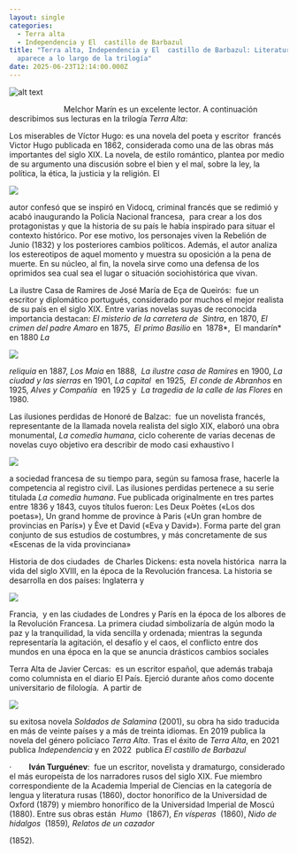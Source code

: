 ```yaml
---
layout: single
categories:
  - Terra alta
  - Independencia y El  castillo de Barbazul
title: "Terra alta, Independencia y El  castillo de Barbazul: Literatura que
  aparece a lo largo de la trilogía"
date: 2025-06-23T12:14:00.000Z
---
```

![alt text](/assets/img/banner.jpg)

                         Melchor Marín es un excelente lector. A continuación describimos sus lecturas en la trilogía *Terra Alta*:


Los miserables de Víctor
Hugo: es
una novela del poeta y escritor  francés Victor Hugo publicada en 1862,
considerada como una de las obras más importantes del siglo XIX. La novela, de
estilo romántico, plantea por medio de su argumento una discusión sobre el bien
y el mal, sobre la ley, la política, la ética, la justicia y la religión. El


![](/assets/img/7.png)

autor confesó que se inspiró en Vidocq, criminal francés que se redimió y acabó
inaugurando la Policía Nacional francesa,  para crear a los dos protagonistas y que la
historia de su país le había inspirado para situar el contexto histórico. Por
ese motivo, los personajes viven la Rebelión de Junio (1832) y los posteriores
cambios políticos. Además, el autor analiza los estereotipos de aquel momento y
muestra su oposición a la pena de muerte. En su núcleo, al fin, la novela sirve
como una defensa de los oprimidos sea cual sea el lugar o situación
sociohistórica que vivan.



La ilustre Casa de Ramires
de José María de Eça de Queirós:  fue un escritor
y diplomático portugués, considerado por muchos el mejor realista de su país en
el siglo XIX. Entre varias novelas suyas de reconocida importancia destacan: *El misterio de la carretera de  Sintra*, en 1870, *El crimen del padre Amaro* en 1875,  *El primo
Basilio* en  1878*,  El mandarín*  en 1880 *La*

![](/assets/img/8.png)


*reliquia* en 1887, *Los Maia* en 1888,  *La
ilustre casa de Ramires* en 1900, *La
ciudad y las sierras* en 1901, *La
capital*  en 1925,  *El
conde de Abranhos* en 1925, *Alves y
Compañía*  en 1925 y  *La
tragedia de la calle de las Flores* en 1980.




Las ilusiones perdidas de
Honoré de Balzac:  fue un novelista francés, representante de la
llamada novela realista del siglo XIX, elaboró una obra monumental, *La comedia humana*, ciclo coherente de
varias decenas de novelas cuyo objetivo era describir de modo casi exhaustivo
l

![](/assets/img/9.png)

a sociedad francesa de su tiempo para, según su famosa frase, hacerle la
competencia al registro civil. Las ilusiones perdidas pertenece a su serie titulada *La
comedia humana*. Fue publicada originalmente en tres partes entre 1836 y
1843, cuyos títulos fueron: Les Deux Poètes («Los dos poetas»), Un grand homme
de province à Paris («Un gran hombre de provincias en París») y Ève et David
(«Eva y David»). Forma parte del gran conjunto de sus estudios de costumbres, y
más concretamente de sus «Escenas de la vida provinciana»



Historia de dos
ciudades  de Charles Dickens: esta novela histórica  narra la vida del siglo XVIII, en la época de
la Revolución francesa. La historia se desarrolla en dos países: Inglaterra y


![](/assets/img/10.png)

Francia,  y en las ciudades de Londres y París en la
época de los albores de la Revolución Francesa. La primera ciudad simbolizaría
de algún modo la paz y la tranquilidad, la vida sencilla y ordenada; mientras
la segunda representaría la agitación, el desafío y el caos, el conflicto entre
dos mundos en una época en la que se anuncia drásticos cambios sociales


Terra Alta de Javier Cercas:  es un escritor español, que además trabaja
como columnista en el diario El País. Ejerció durante años como docente
universitario de filología.  A partir de


![](/assets/img/11.png)

su exitosa novela *Soldados de Salamina*
(2001), su obra ha sido traducida en más de veinte países​ y a más de treinta
idiomas. En 2019 publica la novela del
género policíaco *Terra Alta*. Tras el
éxito de *Terra Alta*, en 2021  publica *Independencia*
y en 2022  publica *El castillo de Barbazul*







·       
**Iván Turguénev**:  fue un escritor, novelista y dramaturgo,
considerado el más europeísta de los narradores rusos del siglo XIX. Fue
miembro correspondiente de la Academia Imperial de Ciencias en la categoría de
lengua y literatura rusas (1860), doctor honorífico de la Universidad de Oxford
(1879) y miembro honorífico de la Universidad Imperial de Moscú (1880). Entre
sus obras están  *Humo*  (1867), *En vísperas* 
(1860), *Nido de hidalgos*  (1859)*,
Relatos de un cazador*

(1852)*.*
